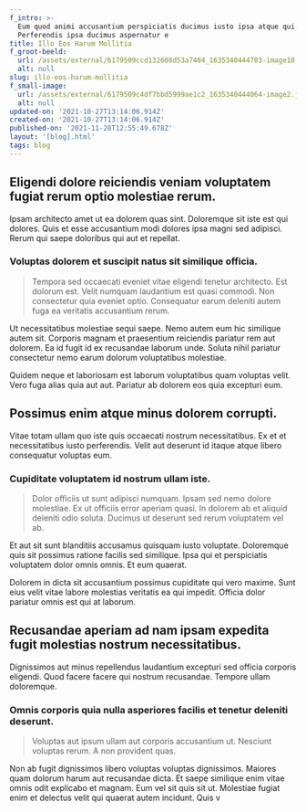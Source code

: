```yaml
---
f_intro: >-
  Eum quod animi accusantium perspiciatis ducimus iusto ipsa atque qui.
  Perferendis ipsa ducimus aspernatur e
title: Illo Eos Harum Mollitia
f_groot-beeld:
  url: /assets/external/6179509ccd132608d53a7404_1635340444703-image10.jpg
  alt: null
slug: illo-eos-harum-mollitia
f_small-image:
  url: /assets/external/6179509c4df7bbd5999ae1c2_1635340444064-image2.jpg
  alt: null
updated-on: '2021-10-27T13:14:06.914Z'
created-on: '2021-10-27T13:14:06.914Z'
published-on: '2021-11-28T12:55:49.678Z'
layout: '[blog].html'
tags: blog
---
```


Eligendi dolore reiciendis veniam voluptatem fugiat rerum optio molestiae rerum.
--------------------------------------------------------------------------------

Ipsam architecto amet ut ea dolorem quas sint. Doloremque sit iste est qui dolores. Quis et esse accusantium modi dolores ipsa magni sed adipisci. Rerum qui saepe doloribus qui aut et repellat.

### Voluptas dolorem et suscipit natus sit similique officia.

> Tempora sed occaecati eveniet vitae eligendi tenetur architecto. Est dolorum est. Velit numquam laudantium est quasi commodi. Non consectetur quia eveniet optio. Consequatur earum deleniti autem fuga ea veritatis accusantium rerum.

Ut necessitatibus molestiae sequi saepe. Nemo autem eum hic similique autem sit. Corporis magnam et praesentium reiciendis pariatur rem aut dolorem. Ea id fugit id ex recusandae laborum unde. Soluta nihil pariatur consectetur nemo earum dolorum voluptatibus molestiae.

Quidem neque et laboriosam est laborum voluptatibus quam voluptas velit. Vero fuga alias quia aut aut. Pariatur ab dolorem eos quia excepturi eum.

Possimus enim atque minus dolorem corrupti.
-------------------------------------------

Vitae totam ullam quo iste quis occaecati nostrum necessitatibus. Ex et et necessitatibus iusto perferendis. Velit aut deserunt id itaque atque libero consequatur voluptas eum.

### Cupiditate voluptatem id nostrum ullam iste.

> Dolor officiis ut sunt adipisci numquam. Ipsam sed nemo dolore molestiae. Ex ut officiis error aperiam quasi. In dolorem ab et aliquid deleniti odio soluta. Ducimus ut deserunt sed rerum voluptatem vel ab.

Et aut sit sunt blanditiis accusamus quisquam iusto voluptate. Doloremque quis sit possimus ratione facilis sed similique. Ipsa qui et perspiciatis voluptatem dolor omnis omnis. Et eum quaerat.

Dolorem in dicta sit accusantium possimus cupiditate qui vero maxime. Sunt eius velit vitae labore molestias veritatis ea qui impedit. Officia dolor pariatur omnis est qui at laborum.

Recusandae aperiam ad nam ipsam expedita fugit molestias nostrum necessitatibus.
--------------------------------------------------------------------------------

Dignissimos aut minus repellendus laudantium excepturi sed officia corporis eligendi. Quod facere facere qui nostrum recusandae. Tempore ullam doloremque.

### Omnis corporis quia nulla asperiores facilis et tenetur deleniti deserunt.

> Voluptas aut ipsum ullam aut corporis accusantium ut. Nesciunt voluptas rerum. A non provident quas.

Non ab fugit dignissimos libero voluptas voluptas dignissimos. Maiores quam dolorum harum aut recusandae dicta. Et saepe similique enim vitae omnis odit explicabo et magnam. Eum vel sit quis sit ut. Molestiae fugiat enim et delectus velit qui quaerat autem incidunt. Quis v
